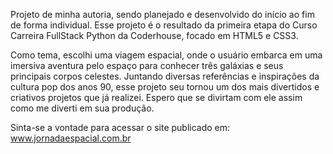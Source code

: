 Projeto de minha autoria, sendo planejado e desenvolvido do início ao fim de forma individual. Esse projeto é o resultado da primeira etapa do Curso Carreira FullStack Python da Coderhouse, focado em HTML5 e CSS3.

Como tema, escolhi uma viagem espacial, onde o usuário embarca em uma imersiva aventura pelo espaço para conhecer três galáxias e seus principais corpos celestes. Juntando diversas referências e inspirações da cultura pop dos anos 90, esse projeto seu tornou um dos mais divertidos e criativos projetos que já realizei. Espero que se divirtam com ele assim como me diverti em sua produção.

Sinta-se a vontade para acessar o site publicado em: www.jornadaespacial.com.br

